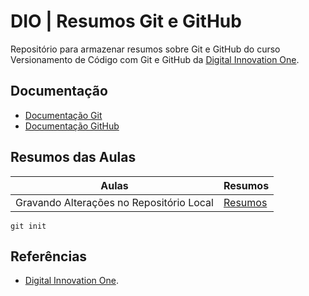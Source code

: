 # DIO | Resumos Git e GitHub

Repositório para armazenar resumos sobre Git e GitHub do curso Versionamento de Código com Git e GitHub da [Digital Innovation One](https://www.dio.me/).

## Documentação

- [Documentação Git](https://git-scm.com/doc)
- [Documentação GitHub](https://docs.github.com/)

## Resumos das Aulas

| Aulas                                    | Resumos     |
| ---------------------------------------- | ----------- |
| Gravando Alterações no Repositório Local | [Resumos]() |

```
git init
```

## Referências

- [Digital Innovation One]().
